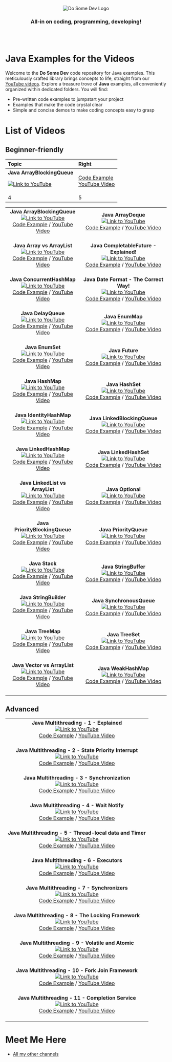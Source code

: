 <div id="dsd-logo" style="text-align: center;">
    <br />
    <img src="https://raw.githubusercontent.com/dosomedev/java/656667294fc2c03f1a879b6a1aa8ea01bb86da17/img/dsd-logo.svg" alt="Do Some Dev Logo"/>
    <h3>All-in on coding, programming, developing!</h3>
    <br />
    <br />
</div>

# Java Examples for the Videos
Welcome to the **Do Some Dev** code repository for Java examples. This meticulously crafted library brings concepts to life, straight from our [YouTube videos](https://youtube.com/@DoSomeDev?sub_confirmation=1). Explore a treasure trove of **Java** examples, all conveniently organized within dedicated folders. You will find:
* Pre-written code examples to jumpstart your project
* Examples that make the code crystal clear
* Simple and concise demos to make coding concepts easy to grasp

# List of Videos
## Beginner-friendly

| Topic | Right |
| :--- | :--- |
| **Java ArrayBlockingQueue** <p> [![Link to YouTube](https://github.com/dosomedev/java/blob/main/img/ArrayBlockingQueue.png?raw=true)](https://www.youtube.com/watch?v=T_PxKNUIljY&list=PLX1UpgTeV9a6tWRSrKYWu26SRIVFyyYJ0&index=11) | [Code Example](./ArrayBlockingQueue) <br> [YouTube Video](https://www.youtube.com/watch?v=T_PxKNUIljY&list=PLX1UpgTeV9a6tWRSrKYWu26SRIVFyyYJ0&index=11) |
| 4    | 5      |

<table>
    <tr>
        <td style="text-align: center;">
            <strong>Java ArrayBlockingQueue</strong><br/>
            <a href="https://www.youtube.com/watch?v=T_PxKNUIljY&list=PLX1UpgTeV9a6tWRSrKYWu26SRIVFyyYJ0&index=11"><img src="https://github.com/dosomedev/java/blob/main/img/ArrayBlockingQueue.png?raw=true" alt="Link to YouTube"></a><br/>
            <a href="./ArrayBlockingQueue">Code Example</a> / <a href="https://www.youtube.com/watch?v=T_PxKNUIljY&list=PLX1UpgTeV9a6tWRSrKYWu26SRIVFyyYJ0&index=11">YouTube Video</a><br/><br/>
        </td>
        <td style="text-align: center;">
            <strong>Java ArrayDeque</strong><br/>
            <a href="https://www.youtube.com/watch?v=Ze23EjLHxkQ&list=PLX1UpgTeV9a6tWRSrKYWu26SRIVFyyYJ0&index=5&t=1s"><img src="https://github.com/dosomedev/java/blob/main/img/ArrayDeque.png?raw=true" alt="Link to YouTube"></a><br/>
            <a href="./ArrayDeque">Code Example</a> / <a href="https://www.youtube.com/watch?v=Ze23EjLHxkQ&list=PLX1UpgTeV9a6tWRSrKYWu26SRIVFyyYJ0&index=5&t=1s">YouTube Video</a><br/><br/>
        </td>
    </tr>
    <tr>
        <td style="text-align: center;">
            <strong>Java Array vs ArrayList</strong><br/>
            <a href="https://www.youtube.com/watch?v=tuo_HUqlknk&list=PLX1UpgTeV9a6tWRSrKYWu26SRIVFyyYJ0&index=19"><img src="https://github.com/dosomedev/java/blob/main/img/ArrayList.png?raw=true" alt="Link to YouTube"></a><br/>
            <a href="./ArrayBlockingQueue">Code Example</a> / <a href="https://www.youtube.com/watch?v=tuo_HUqlknk&list=PLX1UpgTeV9a6tWRSrKYWu26SRIVFyyYJ0&index=19">YouTube Video</a><br/><br/>
        </td>
        <td style="text-align: center;">
            <strong>Java CompletableFuture - Explained!</strong><br/>
            <a href="https://www.youtube.com/watch?v=6Q9htvaaR70&list=PLX1UpgTeV9a6tWRSrKYWu26SRIVFyyYJ0&index=2"><img src="https://github.com/dosomedev/java/blob/main/img/CompletableFuture.png?raw=true" alt="Link to YouTube"></a><br/>
            <a href="./CompletableFuture">Code Example</a> / <a href="https://www.youtube.com/watch?v=6Q9htvaaR70&list=PLX1UpgTeV9a6tWRSrKYWu26SRIVFyyYJ0&index=2">YouTube Video</a><br/><br/>
        </td>
    </tr>
    <tr>
        <td style="text-align: center;">
            <strong>Java ConcurrentHashMap</strong><br/>
            <a href="https://www.youtube.com/watch?v=Wj0-8NLfqDM&list=PLX1UpgTeV9a6tWRSrKYWu26SRIVFyyYJ0&index=11"><img src="https://github.com/dosomedev/java/blob/main/img/ConcurrentHashMap.png?raw=true" alt="Link to YouTube"></a><br/>
            <a href="./ConcurrentHashMap">Code Example</a> / <a href="https://www.youtube.com/watch?v=Wj0-8NLfqDM&list=PLX1UpgTeV9a6tWRSrKYWu26SRIVFyyYJ0&index=11">YouTube Video</a><br/><br/>
        </td>
        <td style="text-align: center;">
            <strong>Java Date Format - The Correct Way!</strong><br/>
            <a href="https://www.youtube.com/watch?v=avdcbNZjeI4&list=PLX1UpgTeV9a6tWRSrKYWu26SRIVFyyYJ0&index=7&pp=gAQBiAQB"><img src="https://github.com/dosomedev/java/blob/main/img/DateFormatting.png?raw=true" alt="Link to YouTube"></a><br/>
            <a href="./DateFormatting">Code Example</a> / <a href="https://www.youtube.com/watch?v=avdcbNZjeI4&list=PLX1UpgTeV9a6tWRSrKYWu26SRIVFyyYJ0&index=7&pp=gAQBiAQB">YouTube Video</a><br/><br/>
        </td>
    </tr>
    <tr>
        <td style="text-align: center;">
            <strong>Java DelayQueue</strong><br/>
            <a href="https://www.youtube.com/watch?v=IAotYHvxrJ4&list=PLX1UpgTeV9a6tWRSrKYWu26SRIVFyyYJ0&index=4"><img src="https://github.com/dosomedev/java/blob/main/img/DelayQueue.png?raw=true" alt="Link to YouTube"></a><br/>
            <a href="./DelayQueue">Code Example</a> / <a href="https://www.youtube.com/watch?v=IAotYHvxrJ4&list=PLX1UpgTeV9a6tWRSrKYWu26SRIVFyyYJ0&index=4">YouTube Video</a><br/><br/>
        </td>
        <td style="text-align: center;">
            <strong>Java EnumMap</strong><br/>
            <a href="https://www.youtube.com/watch?v=ugmdV8NRGzI&list=PLX1UpgTeV9a6tWRSrKYWu26SRIVFyyYJ0&index=21"><img src="https://github.com/dosomedev/java/blob/main/img/EnumMap.png?raw=true" alt="Link to YouTube"></a><br/>
            <a href="./EnumMap">Code Example</a> / <a href="https://www.youtube.com/watch?v=ugmdV8NRGzI&list=PLX1UpgTeV9a6tWRSrKYWu26SRIVFyyYJ0&index=21">YouTube Video</a><br/><br/>
        </td>
    </tr>
    <tr>
        <td style="text-align: center;">
            <strong>Java EnumSet</strong><br/>
            <a href="https://www.youtube.com/watch?v=G6ZfJjb0TAI&list=PLX1UpgTeV9a6tWRSrKYWu26SRIVFyyYJ0&index=16&pp=gAQBiAQB"><img src="https://github.com/dosomedev/java/blob/main/img/EnumSet.png?raw=true" alt="Link to YouTube"></a><br/>
            <a href="./EnumSet">Code Example</a> / <a href="https://www.youtube.com/watch?v=G6ZfJjb0TAI&list=PLX1UpgTeV9a6tWRSrKYWu26SRIVFyyYJ0&index=16&pp=gAQBiAQB">YouTube Video</a><br/><br/>
        </td>
        <td style="text-align: center;">
            <strong>Java Future</strong><br/>
            <a href="https://www.youtube.com/watch?v=l_VGKx6KPqs&list=PLX1UpgTeV9a6tWRSrKYWu26SRIVFyyYJ0&index=5"><img src="https://github.com/dosomedev/java/blob/main/img/Future.png?raw=true" alt="Link to YouTube"></a><br/>
            <a href="./Future">Code Example</a> / <a href="https://www.youtube.com/watch?v=l_VGKx6KPqs&list=PLX1UpgTeV9a6tWRSrKYWu26SRIVFyyYJ0&index=5">YouTube Video</a><br/><br/>
        </td>
    </tr>
    <tr>
        <td style="text-align: center;">
            <strong>Java HashMap</strong><br/>
            <a href="https://www.youtube.com/watch?v=p1kOmJwkSf4&list=PLX1UpgTeV9a6tWRSrKYWu26SRIVFyyYJ0&index=9"><img src="https://github.com/dosomedev/java/blob/main/img/HashMap.png?raw=true" alt="Link to YouTube"></a><br/>
            <a href="./HashMap">Code Example</a> / <a href="https://www.youtube.com/watch?v=p1kOmJwkSf4&list=PLX1UpgTeV9a6tWRSrKYWu26SRIVFyyYJ0&index=9">YouTube Video</a><br/><br/>
        </td>
        <td style="text-align: center;">
            <strong>Java HashSet</strong><br/>
            <a href="https://www.youtube.com/watch?v=ZQ8ona2q6Fc&list=PLX1UpgTeV9a6tWRSrKYWu26SRIVFyyYJ0&index=27"><img src="https://github.com/dosomedev/java/blob/main/img/HashSet.png?raw=true" alt="Link to YouTube"></a><br/>
            <a href="./HashSet">Code Example</a> / <a href="https://www.youtube.com/watch?v=ZQ8ona2q6Fc&list=PLX1UpgTeV9a6tWRSrKYWu26SRIVFyyYJ0&index=27">YouTube Video</a><br/><br/>
        </td>
    </tr>
    <tr>
        <td style="text-align: center;">
            <strong>Java IdentityHashMap</strong><br/>
            <a href="https://www.youtube.com/watch?v=WAQ9QOgFfGA&list=PLX1UpgTeV9a6tWRSrKYWu26SRIVFyyYJ0&index=15"><img src="https://github.com/dosomedev/java/blob/main/img/IdentityHashMap.png?raw=true" alt="Link to YouTube"></a><br/>
            <a href="./IdentityHashMap">Code Example</a> / <a href="https://www.youtube.com/watch?v=WAQ9QOgFfGA&list=PLX1UpgTeV9a6tWRSrKYWu26SRIVFyyYJ0&index=15">YouTube Video</a><br/><br/>
        </td>
        <td style="text-align: center;">
            <strong>Java LinkedBlockingQueue</strong><br/>
            <a href="https://www.youtube.com/watch?v=GI_Z3aPNjC4&list=PLX1UpgTeV9a6tWRSrKYWu26SRIVFyyYJ0&index=9&t=4s&pp=gAQBiAQB"><img src="https://github.com/dosomedev/java/blob/main/img/LinkedBlockingQueue.png?raw=true" alt="Link to YouTube"></a><br/>
            <a href="./LinkedBlockingQueue">Code Example</a> / <a href="https://www.youtube.com/watch?v=GI_Z3aPNjC4&list=PLX1UpgTeV9a6tWRSrKYWu26SRIVFyyYJ0&index=9&t=4s&pp=gAQBiAQB">YouTube Video</a><br/><br/>
        </td>
    </tr>
    <tr>
        <td style="text-align: center;">
            <strong>Java LinkedHashMap</strong><br/>
            <a href="https://www.youtube.com/watch?v=lxQdYsDDFDQ&list=PLX1UpgTeV9a6tWRSrKYWu26SRIVFyyYJ0&index=1&pp=gAQBiAQB"><img src="https://github.com/dosomedev/java/blob/main/img/LinkedHashMap.png?raw=true" alt="Link to YouTube"></a><br/>
            <a href="./LinkedHashMap">Code Example</a> / <a href="https://www.youtube.com/watch?v=lxQdYsDDFDQ&list=PLX1UpgTeV9a6tWRSrKYWu26SRIVFyyYJ0&index=1&pp=gAQBiAQB">YouTube Video</a><br/><br/>
        </td>
        <td style="text-align: center;">
            <strong>Java LinkedHashSet</strong><br/>
            <a href="https://www.youtube.com/watch?v=VORJiUIAonU&list=PLX1UpgTeV9a6tWRSrKYWu26SRIVFyyYJ0&index=22&pp=gAQBiAQB"><img src="https://github.com/dosomedev/java/blob/main/img/LinkedHashSet.png?raw=true" alt="Link to YouTube"></a><br/>
            <a href="./LinkedHashSet">Code Example</a> / <a href="https://www.youtube.com/watch?v=VORJiUIAonU&list=PLX1UpgTeV9a6tWRSrKYWu26SRIVFyyYJ0&index=22&pp=gAQBiAQB">YouTube Video</a><br/><br/>
        </td>
    </tr>
    <tr>
        <td style="text-align: center;">
            <strong>Java LinkedList vs ArrayList</strong><br/>
            <a href="https://www.youtube.com/watch?v=8KHgIA5NDZc&list=PLX1UpgTeV9a6tWRSrKYWu26SRIVFyyYJ0&index=16&t=1s"><img src="https://github.com/dosomedev/java/blob/main/img/LinkedList.png?raw=true" alt="Link to YouTube"></a><br/>
            <a href="./LinkedList">Code Example</a> / <a href="https://www.youtube.com/watch?v=8KHgIA5NDZc&list=PLX1UpgTeV9a6tWRSrKYWu26SRIVFyyYJ0&index=16&t=1s">YouTube Video</a><br/><br/>
        </td>
        <td style="text-align: center;">
            <strong>Java Optional</strong><br/>
            <a href="https://www.youtube.com/watch?v=ILR8HPjSRS4&list=PLX1UpgTeV9a6tWRSrKYWu26SRIVFyyYJ0&index=12"><img src="https://github.com/dosomedev/java/blob/main/img/Optional.png?raw=true" alt="Link to YouTube"></a><br/>
            <a href="./Optional">Code Example</a> / <a href="https://www.youtube.com/watch?v=ILR8HPjSRS4&list=PLX1UpgTeV9a6tWRSrKYWu26SRIVFyyYJ0&index=12">YouTube Video</a><br/><br/>
        </td>
    </tr>
    <tr>
        <td style="text-align: center;">
            <strong>Java PriorityBlockingQueue</strong><br/>
            <a href="https://www.youtube.com/watch?v=ismH4r5gzjE&list=PLX1UpgTeV9a6tWRSrKYWu26SRIVFyyYJ0&index=14"><img src="https://github.com/dosomedev/java/blob/main/img/PriorityBlockingQueue.png?raw=true" alt="Link to YouTube"></a><br/>
            <a href="./PriorityBlockingQueue">Code Example</a> / <a href="https://www.youtube.com/watch?v=ismH4r5gzjE&list=PLX1UpgTeV9a6tWRSrKYWu26SRIVFyyYJ0&index=14">YouTube Video</a><br/><br/>
        </td>
        <td style="text-align: center;">
            <strong>Java PriorityQueue</strong><br/>
            <a href="https://www.youtube.com/watch?v=QW1uzksQ4WM&list=PLX1UpgTeV9a6tWRSrKYWu26SRIVFyyYJ0&index=28"><img src="https://github.com/dosomedev/java/blob/main/img/PriorityQueue.png?raw=true" alt="Link to YouTube"></a><br/>
            <a href="./PriorityQueue">Code Example</a> / <a href="https://www.youtube.com/watch?v=QW1uzksQ4WM&list=PLX1UpgTeV9a6tWRSrKYWu26SRIVFyyYJ0&index=28">YouTube Video</a><br/><br/>
        </td>
    </tr>
    <tr>
        <td style="text-align: center;">
            <strong>Java Stack</strong><br/>
            <a href="https://www.youtube.com/watch?v=rvPUgTKWjxQ&list=PLX1UpgTeV9a6tWRSrKYWu26SRIVFyyYJ0&index=19"><img src="https://github.com/dosomedev/java/blob/main/img/Stack.png?raw=true" alt="Link to YouTube"></a><br/>
            <a href="./Stack">Code Example</a> / <a href="https://www.youtube.com/watch?v=rvPUgTKWjxQ&list=PLX1UpgTeV9a6tWRSrKYWu26SRIVFyyYJ0&index=19">YouTube Video</a><br/><br/>
        </td>
        <td style="text-align: center;">
            <strong>Java StringBuffer</strong><br/>
            <a href="https://www.youtube.com/watch?v=GVn0gsuZEzI&list=PLX1UpgTeV9a6tWRSrKYWu26SRIVFyyYJ0&index=24"><img src="https://github.com/dosomedev/java/blob/main/img/StringBuffer.png?raw=true" alt="Link to YouTube"></a><br/>
            <a href="./StringBuffer">Code Example</a> / <a href="https://www.youtube.com/watch?v=GVn0gsuZEzI&list=PLX1UpgTeV9a6tWRSrKYWu26SRIVFyyYJ0&index=24">YouTube Video</a><br/><br/>
        </td>
    </tr>
    <tr>
        <td style="text-align: center;">
            <strong>Java StringBuilder</strong><br/>
            <a href="https://www.youtube.com/watch?v=MOZ3FAw8l1s&list=PLX1UpgTeV9a6tWRSrKYWu26SRIVFyyYJ0&index=24&pp=gAQBiAQB"><img src="https://github.com/dosomedev/java/blob/main/img/StringBuilder.png?raw=true" alt="Link to YouTube"></a><br/>
            <a href="./StringBuilder">Code Example</a> / <a href="https://www.youtube.com/watch?v=MOZ3FAw8l1s&list=PLX1UpgTeV9a6tWRSrKYWu26SRIVFyyYJ0&index=24&pp=gAQBiAQB">YouTube Video</a><br/><br/>
        </td>
        <td style="text-align: center;">
            <strong>Java SynchronousQueue</strong><br/>
            <a href="SynchronousQueue"><img src="https://github.com/dosomedev/java/blob/main/img/SynchronousQueue.png?raw=true" alt="Link to YouTube"></a><br/>
            <a href="./SynchronousQueue">Code Example</a> / <a href="SynchronousQueue">YouTube Video</a><br/><br/>
        </td>
    </tr>
    <tr>
        <td style="text-align: center;">
            <strong>Java TreeMap</strong><br/>
            <a href="https://www.youtube.com/watch?v=thb4MFhOObI&list=PLX1UpgTeV9a6tWRSrKYWu26SRIVFyyYJ0&index=18"><img src="https://github.com/dosomedev/java/blob/main/img/TreeMap.png?raw=true" alt="Link to YouTube"></a><br/>
            <a href="./TreeMap">Code Example</a> / <a href="https://www.youtube.com/watch?v=thb4MFhOObI&list=PLX1UpgTeV9a6tWRSrKYWu26SRIVFyyYJ0&index=18">YouTube Video</a><br/><br/>
        </td>
        <td style="text-align: center;">
            <strong>Java TreeSet</strong><br/>
            <a href="https://www.youtube.com/watch?v=7jMfui6DYm4&list=PLX1UpgTeV9a6tWRSrKYWu26SRIVFyyYJ0&index=29"><img src="https://github.com/dosomedev/java/blob/main/img/TreeSet.png?raw=true" alt="Link to YouTube"></a><br/>
            <a href="./TreeSet">Code Example</a> / <a href="https://www.youtube.com/watch?v=7jMfui6DYm4&list=PLX1UpgTeV9a6tWRSrKYWu26SRIVFyyYJ0&index=29">YouTube Video</a><br/><br/>
        </td>
    </tr>
    <tr>
        <td style="text-align: center;">
            <strong>Java Vector vs ArrayList</strong><br/>
            <a href="https://www.youtube.com/watch?v=iWDGnBjvGRw&list=PLX1UpgTeV9a6tWRSrKYWu26SRIVFyyYJ0&index=26&t=1s"><img src="https://github.com/dosomedev/java/blob/main/img/Vector.png?raw=true" alt="Link to YouTube"></a><br/>
            <a href="./Vector">Code Example</a> / <a href="https://www.youtube.com/watch?v=iWDGnBjvGRw&list=PLX1UpgTeV9a6tWRSrKYWu26SRIVFyyYJ0&index=26&t=1s">YouTube Video</a><br/><br/>
        </td>
        <td style="text-align: center;">
            <strong>Java WeakHashMap</strong><br/>
            <a href="https://www.youtube.com/watch?v=KQVS8teW3TU&list=PLX1UpgTeV9a6tWRSrKYWu26SRIVFyyYJ0&index=7"><img src="https://github.com/dosomedev/java/blob/main/img/WeakHashMap.png?raw=true" alt="Link to YouTube"></a><br/>
            <a href="./WeakHashMap">Code Example</a> / <a href="https://www.youtube.com/watch?v=KQVS8teW3TU&list=PLX1UpgTeV9a6tWRSrKYWu26SRIVFyyYJ0&index=7">YouTube Video</a><br/><br/>
        </td>
    </tr>
</table>

## Advanced
<table>

<tr>
    <td style="text-align: center;">
        <strong>Java Multithreading - 1 - Explained</strong><br/>
        <a href="https://www.youtube.com/watch?v=tusUoAfYzAI&list=PLX1UpgTeV9a72qwFniza3BY1JDa5yoBhJ&index=11"><img src="https://github.com/dosomedev/java/blob/main/img/Threading-1.png?raw=true" alt="Link to YouTube"></a><br/>
        <a href="./Threading">Code Example</a> / <a href="https://www.youtube.com/watch?v=tusUoAfYzAI&list=PLX1UpgTeV9a72qwFniza3BY1JDa5yoBhJ&index=11">YouTube Video</a><br/><br/>
    </td>
</tr>

<tr>
    <td style="text-align: center;">
        <strong>Java Multithreading - 2 - State Priority Interrupt</strong><br/>
        <a href="https://www.youtube.com/watch?v=cW4w30GpUw0&list=PLX1UpgTeV9a72qwFniza3BY1JDa5yoBhJ&index=9&t=526s"><img src="https://github.com/dosomedev/java/blob/main/img/Threading-2.png?raw=true" alt="Link to YouTube"></a><br/>
        <a href="./Threading">Code Example</a> / <a href="https://www.youtube.com/watch?v=cW4w30GpUw0&list=PLX1UpgTeV9a72qwFniza3BY1JDa5yoBhJ&index=9&t=526s">YouTube Video</a><br/><br/>
    </td>
</tr>

<tr>
    <td style="text-align: center;">
        <strong>Java Multithreading - 3 - Synchronization</strong><br/>
        <a href="https://www.youtube.com/watch?v=cI2eImdH8Ek&list=PLX1UpgTeV9a72qwFniza3BY1JDa5yoBhJ&index=7&pp=gAQBiAQB"><img src="https://github.com/dosomedev/java/blob/main/img/Threading-3.png?raw=true" alt="Link to YouTube"></a><br/>
        <a href="./Threading">Code Example</a> / <a href="https://www.youtube.com/watch?v=cI2eImdH8Ek&list=PLX1UpgTeV9a72qwFniza3BY1JDa5yoBhJ&index=7&pp=gAQBiAQB">YouTube Video</a><br/><br/>
    </td>
</tr>

<tr>
    <td style="text-align: center;">
        <strong>Java Multithreading - 4 - Wait Notify</strong><br/>
        <a href="https://www.youtube.com/watch?v=3Zwo2uRTtis&list=PLX1UpgTeV9a72qwFniza3BY1JDa5yoBhJ&index=7"><img src="https://github.com/dosomedev/java/blob/main/img/Threading-4.png?raw=true" alt="Link to YouTube"></a><br/>
        <a href="./Threading">Code Example</a> / <a href="https://www.youtube.com/watch?v=3Zwo2uRTtis&list=PLX1UpgTeV9a72qwFniza3BY1JDa5yoBhJ&index=7">YouTube Video</a><br/><br/>
    </td>
</tr>

<tr>
    <td style="text-align: center;">
        <strong>Java Multithreading - 5 - Thread-local data and Timer</strong><br/>
        <a href="https://www.youtube.com/watch?v=5ZZwRscOfTo&list=PLX1UpgTeV9a72qwFniza3BY1JDa5yoBhJ&index=5&pp=gAQBiAQB"><img src="https://github.com/dosomedev/java/blob/main/img/Threading-5.png?raw=true" alt="Link to YouTube"></a><br/>
        <a href="./Threading">Code Example</a> / <a href="https://www.youtube.com/watch?v=5ZZwRscOfTo&list=PLX1UpgTeV9a72qwFniza3BY1JDa5yoBhJ&index=5&pp=gAQBiAQB">YouTube Video</a><br/><br/>
    </td>
</tr>

<tr>
    <td style="text-align: center;">
        <strong>Java Multithreading - 6 - Executors</strong><br/>
        <a href="https://www.youtube.com/watch?v=bhJMkJq61c0&list=PLX1UpgTeV9a72qwFniza3BY1JDa5yoBhJ&index=5"><img src="https://github.com/dosomedev/java/blob/main/img/Threading-6.png?raw=true" alt="Link to YouTube"></a><br/>
        <a href="./Threading">Code Example</a> / <a href="https://www.youtube.com/watch?v=bhJMkJq61c0&list=PLX1UpgTeV9a72qwFniza3BY1JDa5yoBhJ&index=5">YouTube Video</a><br/><br/>
    </td>
</tr>

<tr>
    <td style="text-align: center;">
        <strong>Java Multithreading - 7 - Synchronizers</strong><br/>
        <a href="https://www.youtube.com/watch?v=HYbXlvODl6E&list=PLX1UpgTeV9a72qwFniza3BY1JDa5yoBhJ&index=4"><img src="https://github.com/dosomedev/java/blob/main/img/Threading-7.png?raw=true" alt="Link to YouTube"></a><br/>
        <a href="./Threading">Code Example</a> / <a href="https://www.youtube.com/watch?v=HYbXlvODl6E&list=PLX1UpgTeV9a72qwFniza3BY1JDa5yoBhJ&index=4">YouTube Video</a><br/><br/>
    </td>
</tr>

<tr>
    <td style="text-align: center;">
        <strong>Java Multithreading - 8 - The Locking Framework</strong><br/>
        <a href="https://www.youtube.com/watch?v=dadfi-hxvNw&list=PLX1UpgTeV9a72qwFniza3BY1JDa5yoBhJ&index=3"><img src="https://github.com/dosomedev/java/blob/main/img/Threading-8.png?raw=true" alt="Link to YouTube"></a><br/>
        <a href="./Threading">Code Example</a> / <a href="https://www.youtube.com/watch?v=dadfi-hxvNw&list=PLX1UpgTeV9a72qwFniza3BY1JDa5yoBhJ&index=3">YouTube Video</a><br/><br/>
    </td>
</tr>

<tr>
    <td style="text-align: center;">
        <strong>Java Multithreading - 9 - Volatile and Atomic</strong><br/>
        <a href="https://www.youtube.com/watch?v=jAZpbCDyYtw&list=PLX1UpgTeV9a72qwFniza3BY1JDa5yoBhJ&index=2&t=1s"><img src="https://github.com/dosomedev/java/blob/main/img/Threading-9.png?raw=true" alt="Link to YouTube"></a><br/>
        <a href="./Threading">Code Example</a> / <a href="https://www.youtube.com/watch?v=jAZpbCDyYtw&list=PLX1UpgTeV9a72qwFniza3BY1JDa5yoBhJ&index=2&t=1s">YouTube Video</a><br/><br/>
    </td>
</tr>

<tr>
    <td style="text-align: center;">
        <strong>Java Multithreading - 10 - Fork Join Framework</strong><br/>
        <a href="https://www.youtube.com/watch?v=tusUoAfYzAI&list=PLX1UpgTeV9a72qwFniza3BY1JDa5yoBhJ&index=11"><img src="https://github.com/dosomedev/java/blob/main/img/Threading-10.png?raw=true" alt="Link to YouTube"></a><br/>
        <a href="./Threading">Code Example</a> / <a href="https://www.youtube.com/watch?v=tusUoAfYzAI&list=PLX1UpgTeV9a72qwFniza3BY1JDa5yoBhJ&index=11">YouTube Video</a><br/><br/>
    </td>
</tr>

<tr>
    <td style="text-align: center;">
        <strong>Java Multithreading - 11 - Completion Service</strong><br/>
        <a href="https://www.youtube.com/watch?v=W36j4pDNWmE&list=PLX1UpgTeV9a72qwFniza3BY1JDa5yoBhJ&index=12"><img src="https://github.com/dosomedev/java/blob/main/img/Threading-11.png?raw=true" alt="Link to YouTube"></a><br/>
        <a href="./Threading">Code Example</a> / <a href="https://www.youtube.com/watch?v=W36j4pDNWmE&list=PLX1UpgTeV9a72qwFniza3BY1JDa5yoBhJ&index=12">YouTube Video</a><br/><br/>
    </td>
</tr>

</table>


# Meet Me Here
* [All my other channels](https://dosomedev.com/contact)
